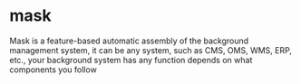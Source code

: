 # mask
Mask is a feature-based automatic assembly of the background management system, it can be any system, such as CMS, OMS, WMS, ERP, etc., your background system has any function depends on what components you follow
